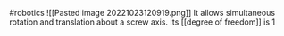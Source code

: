 #robotics 
![[Pasted image 20221023120919.png]]
It allows simultaneous rotation and translation about a screw axis. Its [[degree of freedom]] is 1

‍
